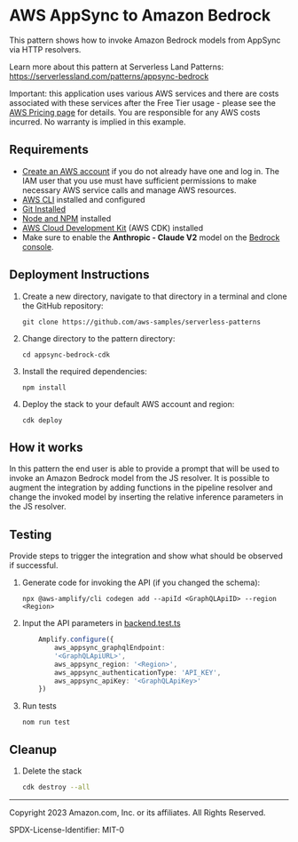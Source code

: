 # AWS AppSync to Amazon Bedrock

This pattern shows how to invoke Amazon Bedrock models from AppSync via HTTP resolvers.

Learn more about this pattern at Serverless Land Patterns: https://serverlessland.com/patterns/appsync-bedrock

Important: this application uses various AWS services and there are costs associated with these services after the Free Tier usage - please see the [AWS Pricing page](https://aws.amazon.com/pricing/) for details. You are responsible for any AWS costs incurred. No warranty is implied in this example.

## Requirements

* [Create an AWS account](https://portal.aws.amazon.com/gp/aws/developer/registration/index.html) if you do not already have one and log in. The IAM user that you use must have sufficient permissions to make necessary AWS service calls and manage AWS resources.
* [AWS CLI](https://docs.aws.amazon.com/cli/latest/userguide/install-cliv2.html) installed and configured
* [Git Installed](https://git-scm.com/book/en/v2/Getting-Started-Installing-Git)
* [Node and NPM](https://nodejs.org/en/download/) installed
* [AWS Cloud Development Kit](https://docs.aws.amazon.com/cdk/v2/guide/cli.html) (AWS CDK) installed
* Make sure to enable the **Anthropic - Claude V2** model on the [Bedrock console](https://console.aws.amazon.com/bedrock/home#/modelaccess).


## Deployment Instructions

1. Create a new directory, navigate to that directory in a terminal and clone the GitHub repository:
    ```
    git clone https://github.com/aws-samples/serverless-patterns
    ```
2. Change directory to the pattern directory:
    ```
    cd appsync-bedrock-cdk
    ```

3. Install the required dependencies:
    ```
    npm install
    ```

4. Deploy the stack to your default AWS account and region:
    ```
    cdk deploy
    ```

## How it works

In this pattern the end user is able to provide a prompt that will be used to invoke an Amazon Bedrock model from the JS resolver.
It is possible to augment the integration by adding functions in the pipeline resolver and change the invoked model by inserting the relative inference parameters in the JS resolver.

## Testing

Provide steps to trigger the integration and show what should be observed if successful.

1. Generate code for invoking the API (if you changed the schema):
    ```
    npx @aws-amplify/cli codegen add --apiId <GraphQLApiID> --region <Region>
    ```

2. Input the API parameters in [backend.test.ts](test/backend.test.ts)
    ```ts
        Amplify.configure({
            aws_appsync_graphqlEndpoint:
            '<GraphQLApiURL>',
            aws_appsync_region: '<Region>',
            aws_appsync_authenticationType: 'API_KEY',
            aws_appsync_apiKey: '<GraphQLApiKey>'
        })
    ```

3. Run tests
    ```
    nom run test
    ```

## Cleanup
 
1. Delete the stack
    ```bash
    cdk destroy --all
    ```
----
Copyright 2023 Amazon.com, Inc. or its affiliates. All Rights Reserved.

SPDX-License-Identifier: MIT-0